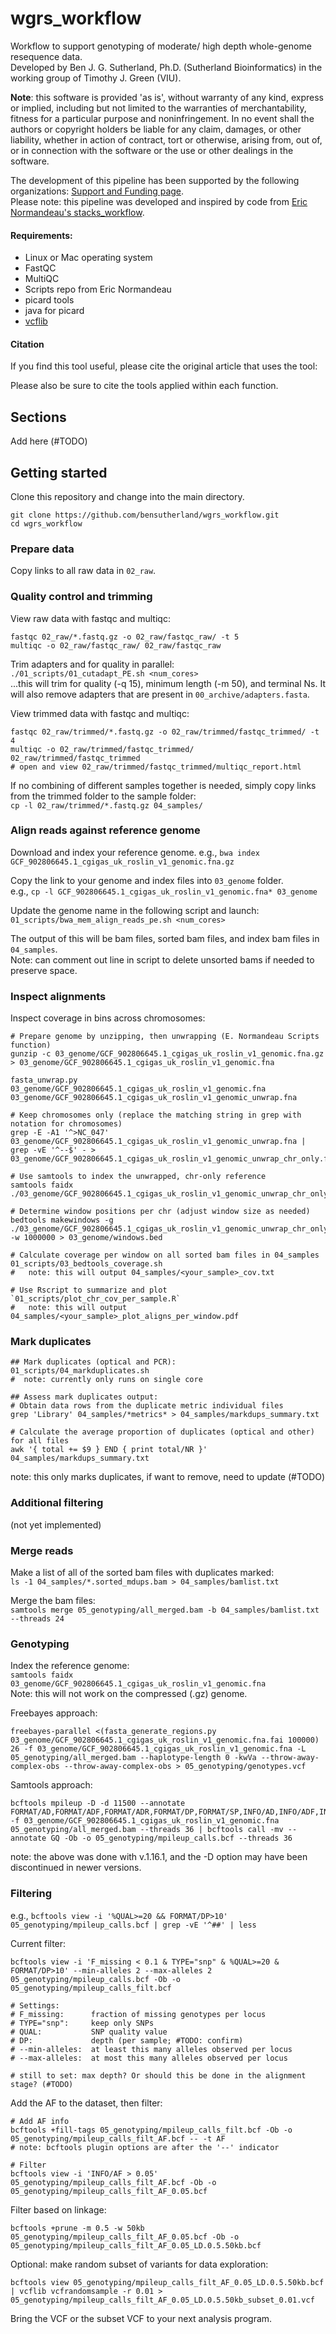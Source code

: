 # wgrs_workflow
Workflow to support genotyping of moderate/ high depth whole-genome resequence data.       
Developed by Ben J. G. Sutherland, Ph.D. (Sutherland Bioinformatics) in the working group of Timothy J. Green (VIU).     

**Note**: this software is provided 'as is', without warranty of any kind, express or implied, including but not limited to the warranties of merchantability, fitness for a particular purpose and noninfringement. In no event shall the authors or copyright holders be liable for any claim, damages, or other liability, whether in action of contract, tort or otherwise, arising from, out of, or in connection with the software or the use or other dealings in the software.       

The development of this pipeline has been supported by the following organizations: [Support and Funding page](20_docs/funding_support.md).     
Please note: this pipeline was developed and inspired by code from [Eric Normandeau's stacks_workflow](https://github.com/enormandeau/stacks_workflow).      

#### Requirements:       
- Linux or Mac operating system     
- FastQC      
- MultiQC     
- Scripts repo from Eric Normandeau     
- picard tools
- java for picard
- [vcflib](https://github.com/vcflib/vcflib)      

#### Citation ####
If you find this tool useful, please cite the original article that uses the tool:        

Please also be sure to cite the tools applied within each function.      

## Sections ##
Add here (#TODO)    

## Getting started ##
Clone this repository and change into the main directory.      
```
git clone https://github.com/bensutherland/wgrs_workflow.git
cd wgrs_workflow   

```

### Prepare data ###
Copy links to all raw data in `02_raw`.      

### Quality control and trimming ###
View raw data with fastqc and multiqc:     
```
fastqc 02_raw/*.fastq.gz -o 02_raw/fastqc_raw/ -t 5
multiqc -o 02_raw/fastqc_raw/ 02_raw/fastqc_raw
```

Trim adapters and for quality in parallel:     
`./01_scripts/01_cutadapt_PE.sh <num_cores>`     
...this will trim for quality (-q 15), minimum length (-m 50), and terminal Ns. It will also remove adapters that are present in `00_archive/adapters.fasta`.    

View trimmed data with fastqc and multiqc:      
```
fastqc 02_raw/trimmed/*.fastq.gz -o 02_raw/trimmed/fastqc_trimmed/ -t 4
multiqc -o 02_raw/trimmed/fastqc_trimmed/ 02_raw/trimmed/fastqc_trimmed
# open and view 02_raw/trimmed/fastqc_trimmed/multiqc_report.html          
```

If no combining of different samples together is needed, simply copy links from the trimmed folder to the sample folder:    
`cp -l 02_raw/trimmed/*.fastq.gz 04_samples/`


### Align reads against reference genome ###
Download and index your reference genome.
e.g., `bwa index GCF_902806645.1_cgigas_uk_roslin_v1_genomic.fna.gz`        

Copy the link to your genome and index files into `03_genome` folder.     
e.g., `cp -l GCF_902806645.1_cgigas_uk_roslin_v1_genomic.fna* 03_genome`      

Update the genome name in the following script and launch:    
`01_scripts/bwa_mem_align_reads_pe.sh <num_cores>`       

The output of this will be bam files, sorted bam files, and index bam files in `04_samples`.    
Note: can comment out line in script to delete unsorted bams if needed to preserve space.     


### Inspect alignments ###  
Inspect coverage in bins across chromosomes:      
```
# Prepare genome by unzipping, then unwrapping (E. Normandeau Scripts function)     
gunzip -c 03_genome/GCF_902806645.1_cgigas_uk_roslin_v1_genomic.fna.gz > 03_genome/GCF_902806645.1_cgigas_uk_roslin_v1_genomic.fna  

fasta_unwrap.py 03_genome/GCF_902806645.1_cgigas_uk_roslin_v1_genomic.fna 03_genome/GCF_902806645.1_cgigas_uk_roslin_v1_genomic_unwrap.fna

# Keep chromosomes only (replace the matching string in grep with notation for chromosomes)  
grep -E -A1 '^>NC_047' 03_genome/GCF_902806645.1_cgigas_uk_roslin_v1_genomic_unwrap.fna | grep -vE '^--$' - > 03_genome/GCF_902806645.1_cgigas_uk_roslin_v1_genomic_unwrap_chr_only.fna

# Use samtools to index the unwrapped, chr-only reference
samtools faidx ./03_genome/GCF_902806645.1_cgigas_uk_roslin_v1_genomic_unwrap_chr_only.fna

# Determine window positions per chr (adjust window size as needed)
bedtools makewindows -g ./03_genome/GCF_902806645.1_cgigas_uk_roslin_v1_genomic_unwrap_chr_only.fna.fai -w 1000000 > 03_genome/windows.bed

# Calculate coverage per window on all sorted bam files in 04_samples
01_scripts/03_bedtools_coverage.sh
#   note: this will output 04_samples/<your_sample>_cov.txt 

# Use Rscript to summarize and plot
`01_scripts/plot_chr_cov_per_sample.R`    
#   note: this will output 04_samples/<your_sample>_plot_aligns_per_window.pdf

```

### Mark duplicates ###
```
## Mark duplicates (optical and PCR): 
01_scripts/04_markduplicates.sh 
#  note: currently only runs on single core

## Assess mark duplicates output:       
# Obtain data rows from the duplicate metric individual files
grep 'Library' 04_samples/*metrics* > 04_samples/markdups_summary.txt

# Calculate the average proportion of duplicates (optical and other) for all files
awk '{ total += $9 } END { print total/NR }' 04_samples/markdups_summary.txt

```
note: this only marks duplicates, if want to remove, need to update (#TODO)


### Additional filtering ###
(not yet implemented)

### Merge reads ###
Make a list of all of the sorted bam files with duplicates marked:      
`ls -1 04_samples/*.sorted_mdups.bam > 04_samples/bamlist.txt`      

Merge the bam files:    
`samtools merge 05_genotyping/all_merged.bam -b 04_samples/bamlist.txt --threads 24`     


### Genotyping ###
Index the reference genome:     
`samtools faidx 03_genome/GCF_902806645.1_cgigas_uk_roslin_v1_genomic.fna`      
Note: this will not work on the compressed (.gz) genome.        


Freebayes approach:     
```
freebayes-parallel <(fasta_generate_regions.py 03_genome/GCF_902806645.1_cgigas_uk_roslin_v1_genomic.fna.fai 100000) 26 -f 03_genome/GCF_902806645.1_cgigas_uk_roslin_v1_genomic.fna -L 05_genotyping/all_merged.bam --haplotype-length 0 -kwVa --throw-away-complex-obs --throw-away-complex-obs > 05_genotyping/genotypes.vcf
```

Samtools approach:        
```
bcftools mpileup -D -d 11500 --annotate FORMAT/AD,FORMAT/ADF,FORMAT/ADR,FORMAT/DP,FORMAT/SP,INFO/AD,INFO/ADF,INFO/ADR -f 03_genome/GCF_902806645.1_cgigas_uk_roslin_v1_genomic.fna 05_genotyping/all_merged.bam --threads 36 | bcftools call -mv --annotate GQ -Ob -o 05_genotyping/mpileup_calls.bcf --threads 36
```
note: the above was done with v.1.16.1, and the -D option may have been discontinued in newer versions.    

### Filtering ###     
e.g., 
`bcftools view -i '%QUAL>=20 && FORMAT/DP>10' 05_genotyping/mpileup_calls.bcf | grep -vE '^##' | less`    

Current filter:        
```
bcftools view -i 'F_missing < 0.1 & TYPE="snp" & %QUAL>=20 & FORMAT/DP>10' --min-alleles 2 --max-alleles 2 05_genotyping/mpileup_calls.bcf -Ob -o 05_genotyping/mpileup_calls_filt.bcf

# Settings:   
# F_missing:      fraction of missing genotypes per locus
# TYPE="snp":     keep only SNPs
# QUAL:           SNP quality value
# DP:             depth (per sample; #TODO: confirm)
# --min-alleles:  at least this many alleles observed per locus
# --max-alleles:  at most this many alleles observed per locus

# still to set: max depth? Or should this be done in the alignment stage? (#TODO)

```     

Add the AF to the dataset, then filter:       
```
# Add AF info
bcftools +fill-tags 05_genotyping/mpileup_calls_filt.bcf -Ob -o 05_genotyping/mpileup_calls_filt_AF.bcf -- -t AF
# note: bcftools plugin options are after the '--' indicator     

# Filter
bcftools view -i 'INFO/AF > 0.05' 05_genotyping/mpileup_calls_filt_AF.bcf -Ob -o 05_genotyping/mpileup_calls_filt_AF_0.05.bcf

```

Filter based on linkage:     
```
bcftools +prune -m 0.5 -w 50kb 05_genotyping/mpileup_calls_filt_AF_0.05.bcf -Ob -o 05_genotyping/mpileup_calls_filt_AF_0.05_LD.0.5.50kb.bcf    
```

Optional: make random subset of variants for data exploration:      
```
bcftools view 05_genotyping/mpileup_calls_filt_AF_0.05_LD.0.5.50kb.bcf | vcflib vcfrandomsample -r 0.01 > 05_genotyping/mpileup_calls_filt_AF_0.05_LD.0.5.50kb_subset_0.01.vcf

```

Bring the VCF or the subset VCF to your next analysis program.    


